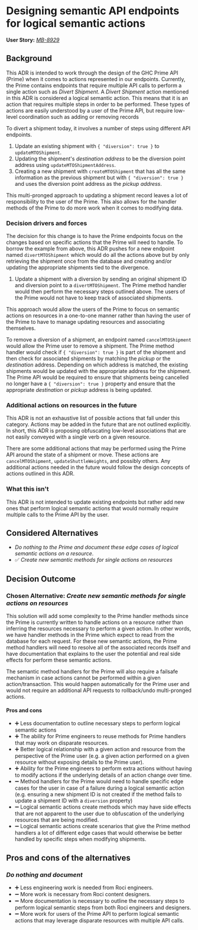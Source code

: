 # Designing semantic API endpoints for logical semantic actions

**User Story:** *[MB-8929][jira]* <!-- optional -->

[jira]: https://dp3.atlassian.net/browse/MB-8929 "MB-8929 Jira Ticket"

## Background

This ADR is intended to work through the design of the GHC Prime API (Prime)
when it comes to actions represented in our endpoints. Currently, the Prime
contains endpoints that require multiple API calls to perform a single action
such as _Divert Shipment_. A _Divert Shipment_ action mentioned in this ADR is
considered a logical semantic action. This means that it is an action that
requires multiple steps in order to be performed. These types of actions are
easily understood by a user of the Prime API, but require low-level coordination
such as adding or removing records


To divert a shipment today, it involves a number of
steps using different API endpoints.

1. Update an existing shipment with `{ "diversion": true }` to
   `updateMTOShipment`.
1. Updating the shipment's _destination address_ to be the diversion point
   address using `updateMTOShipmentAddress`.
1. Creating a new shipment with `createMTOShipment` that has all the same
   information as the previous shipment but with `{ "diversion": true }` and
   uses the diversion point address as the _pickup address_.

This multi-pronged approach to updating a shipment record leaves a lot of
responsibility to the user of the Prime. This also allows for the handler
methods of the Prime to do more work when it comes to modifying data.

### Decision drivers and forces

The decision for this change is to have the Prime endpoints focus on the changes
based on specific actions that the Prime will need to handle. To borrow the
example from above, this ADR pushes for a new endpoint named `divertMTOShipment`
which would do all the actions above but by only retrieving the shipment once
from the database and creating and/or updating the appropriate shipments tied to
the divergence.

1. Update a shipment with a diversion by sending an original shipment ID and
   diversion point to a `divertMTOShipment`. The Prime method handler would then
   perform the necessary steps outlined above. The users of the Prime would not
   have to keep track of associated shipments.

This approach would allow the users of the Prime to focus on semantic actions on
resources in a one-to-one manner rather than having the user of the Prime to
have to manage updating resources and associating themselves.

To remove a diversion of a shipment, an endpoint named `cancelMTOShipment` would
allow the Prime user to remove a shipment. The Prime method handler would check
if `{ "diversion": true }` is part of the shipment and then check for associated
shipments by matching the _pickup_ or the _destination_ address. Depending on
which address is matched, the existing shipments would be updated with the
appropriate address for the shipment. The Prime API would be required to ensure
that shipments being cancelled no longer have a `{ "diversion": true }` property
and ensure that the appropriate _destination_ or _pickup_ address is being
updated.

### Additional actions on resources in the future

This ADR is not an exhaustive list of possible actions that fall under this
category. Actions may be added in the future that are not outlined explicitly.
In short, this ADR is proposing obfuscating low-level associations that are not
easily conveyed with a single verb on a given resource.

There are some additional actions that may be performed using the Prime API
around the state of a shipment or move. These actions are `cancelMTOShipment`,
`updateShuttleWeights`, and possibly others. Any additional actions needed in
the future would follow the design concepts of actions outlined in this ADR.

### What this isn't

This ADR is not intended to update existing endpoints but rather add new ones
that perform logical semantic actions that would normally require multiple calls
to the Prime API by the user.

## Considered Alternatives

- *Do nothing to the Prime and document these edge cases of logical semantic
  actions on a resource*.
- ✅ *Create new semantic methods for single actions on resources*

## Decision Outcome

### Chosen Alternative: *Create new semantic methods for single actions on resources*

This solution will add some complexity to the Prime handler methods since the
Prime is currently written to handle actions on a resource rather than inferring
the resources necessary to perform a given action. In other words, we have
handler methods in the Prime which expect to read from the database for each
request. For these new semantic actions, the Prime method handlers will need to
resolve all of the associated records itself and have documentation that
explains to the user the potential and real side effects for perform these
semantic actions.

The semantic method handlers for the Prime will also require a failsafe
mechanism in case actions cannot be performed within a given action/transaction.
This would happen automatically for the Prime user and would not require an
additional API requests to rollback/undo multi-pronged actions.

#### Pros and cons

- ➕ Less documentation to outline necessary steps to perform logical semantic
    actions
- ➕ The ability for Prime engineers to reuse methods for Prime handlers that
    may work on disparate resources.
- ➕ Better logical relationship with a given action and resource from the
    perspective of the Prime user (e.g. a given action performed on a given
    resource without exposing details to the Prime user).
- ➕ Ability for the Prime engineers to perform extra actions without having to
    modify actions if the underlying details of an action change over time.
- ➖ Method handlers for the Prime would need to handle specific edge cases for
    the user in case of a failure during a logical semantic action (e.g.
    ensuring a new shipment ID is not created if the method fails to update a
    shipment ID with a `diversion` property)
- ➖ Logical semantic actions create methods which may have side effects that
    are not apparent to the user due to obfuscation of the underlying resources
    that are being modified.
- ➖ Logical semantic actions create scenarios that give the Prime method
    handlers a lot of different edge cases that would otherwise be better
    handled by specific steps when modifying shipments.

## Pros and cons of the alternatives

### _Do nothing and document_

- ➕ Less engineering work is needed from Roci engineers.
- ➖ More work is necessary from Roci content designers.
- ➖ More documentation is necessary to outline the necessary steps to perform
    logical semantic steps from both Roci engineers and designers.
- ➖ More work for users of the Prime API to perform logical semantic
    actions that may leverage disparate resources with multiple API calls.
